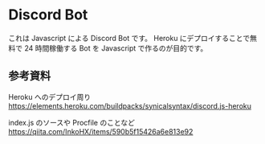# Discord Bot

これは Javascript による Discord Bot です。
Heroku にデプロイすることで無料で 24 時間稼働する Bot を Javascript で作るのが目的です。

## 参考資料

Heroku へのデプロイ周り
https://elements.heroku.com/buildpacks/synicalsyntax/discord.js-heroku

index.js のソースや Procfile のことなど
https://qiita.com/InkoHX/items/590b5f15426a6e813e92

